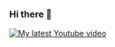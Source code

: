 ### Hi there 👋

[![My latest Youtube video](https://img.youtube.com/vi/uuXxomVFbC8/0.jpg)](https://www.youtube.com/watch?v=uuXxomVFbC8)

<!--
**kuomo/kuomo** is a ✨ _special_ ✨ repository because its `README.md` (this file) appears on your GitHub profile.

Here are some ideas to get you started:

- 🔭 I’m currently working on ...
- 🌱 I’m currently learning ...
- 👯 I’m looking to collaborate on ...
- 🤔 I’m looking for help with ...
- 💬 Ask me about ...
- 📫 How to reach me: ...
- 😄 Pronouns: ...
- ⚡ Fun fact: ...
-->

